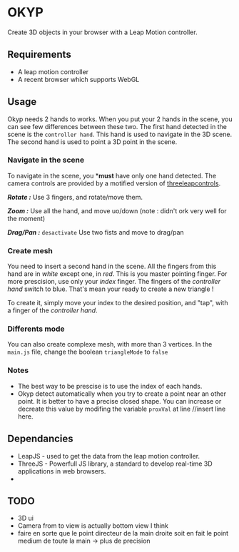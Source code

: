 OKYP
====

Create 3D objects in your browser with a Leap Motion controller.


## Requirements

* A leap motion controller
* A recent browser which supports WebGL

## Usage

Okyp needs 2 hands to works. When you put your 2 hands in the scene, you can see few differences between these two. The first hand detected in the scene is the `controller hand`. This hand is used to navigate in the 3D scene. The second hand is used to point a 3D point in the scene.


### Navigate in the scene

To navigate in the scene, you ***must** have only one hand detected.
The camera controls are provided by a motified version of [threeleapcontrols](https://github.com/torstensprenger/threeleapcontrols). 

***Rotate :*** Use 3 fingers, and rotate/move them.

***Zoom :*** Use all the hand, and move uo/down (note : didn't ork very well for the moment)

***Drag/Pan :*** `desactivate` Use two fists and move to drag/pan 

### Create mesh

You need to insert a second hand in the scene. All the fingers from this hand are in *white* except one, in *red*. This is you master pointing finger. For more prescision, use only your *index* finger. The fingers of the *controller hand* switch to blue. That's mean your ready to create a new triangle !

To create it, simply move your index to the desired position, and "tap", with a finger of the *controller hand*.



### Differents mode

You can also create complexe mesh, with more than 3 vertices.
In the `main.js` file, change the boolean `triangleMode` to `false`

### Notes

* The best way to be prescise is to use the index of each hands.
* Okyp detect automatically when you try to create a point near an other point. It is better to have a precise closed shape. You can increase or decreate this value by modifing the variable `proxVal` at line //insert line here.

## Dependancies

* LeapJS - used to get the data from the leap motion controller.
* ThreeJS - Powerfull JS library, a standard to develop real-time 3D applications in web browsers.
* 
## TODO

* 3D ui
* Camera from to view is actually bottom view I think
* faire en sorte que le point directeur de la main droite soit en fait le point medium de toute la main -> plus de precision


